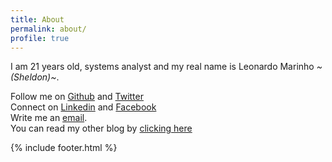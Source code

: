 ```yaml
---
title: About
permalink: about/
profile: true
---
```

I am 21 years old, systems analyst and my real name is Leonardo Marinho *~(Sheldon)~*.


Follow me on [Github](https://github.com/Leomhl) and [Twitter](https://twitter.com/leohm10)<br>
Connect on [Linkedin](https://br.linkedin.com/in/leonardo-herdy-marinho-23705597) and [Facebook](https://www.facebook.com)<br>
Write me an [email](mailto:leonardomarinho.nf@gmail.com).<br>
You can read my other blog by [clicking here](https://umcristao.wordpress.com/)


{% include footer.html %}